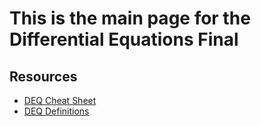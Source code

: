 # This is the main page for the Differential Equations Final
## Resources
- [DEQ Cheat Sheet](https://github.com/noahw608/Public-Notes/blob/main/MATH-211/FR/Final%20Cheat%20Sheet.pdf)
- [DEQ Definitions](https://github.com/noahw608/Public-Notes/blob/main/MATH-211/FR/Diff%20Eq%20Final%20Deffinitions.pdf)

